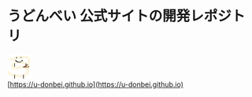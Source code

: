 # うどんべい 公式サイトの開発レポジトリ
![アイコン](/icon.png)
<br>
[https://u-donbei.github.io](https://u-donbei.github.io)
